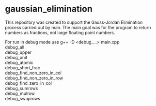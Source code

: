 # gaussian_elimination
This repository was created to support the Gauss-Jordan Elimination process carried out by man. The main goal was for the program to return numbers as fractions, not large floating point numbers.

For run in debug mode use g++ -D <debug_...> main.cpp  
debug_all  
debug_upper  
debug_unit  
debug_atomic  
debug_short_frac  
debug_find_non_zero_in_col  
debug_find_non_zero_in_row  
debug_find_zero_in_col  
debug_sumrows  
debug_mulrow  
debug_swaprows  
